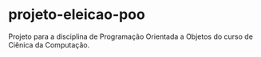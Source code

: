 # projeto-eleicao-poo
Projeto para a disciplina de Programação Orientada a Objetos do curso de Ciênica da Computação.
